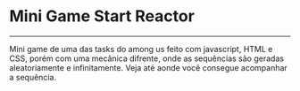 # Mini Game Start Reactor
---
Mini game de uma das tasks do among us feito com javascript, HTML e CSS, porém com uma mecânica difrente, onde as sequências são geradas aleatoriamente e infinitamente. Veja até aonde você consegue acompanhar a sequência.
